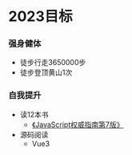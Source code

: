 # 2023目标

### 强身健体
- 徒步行走3650000步
- 徒步登顶黄山1次

### 自我提升
- 读12本书
  - [《JavaScript权威指南第7版》](https://www.aliyundrive.com/s/qzBMsGoaZMV)
- 源码阅读
  - Vue3

